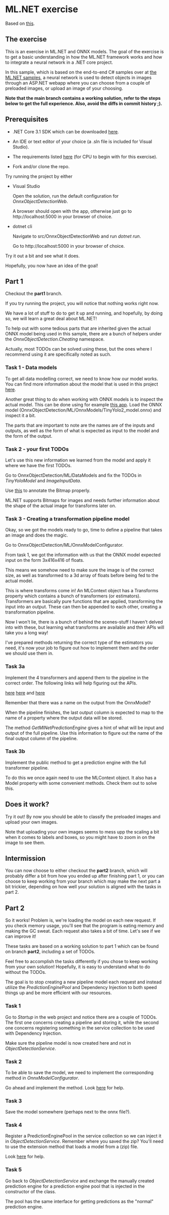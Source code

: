 # ML.NET exercise

Based on [this](https://github.com/dotnet/machinelearning-samples/releases/tag/186179).

## The exercise

This is an exercise in ML.NET and ONNX models.
The goal of the exercise is to get a basic understanding in how the ML.NET framework works and how to integrate a neural network in a .NET core project.

In this sample, which is based on the end-to-end C# samples over at [the ML.NET samples](https://github.com/dotnet/machinelearning-samples), a neural network is used to detect objects in images through an ASP.NET webapp where you can choose from a couple of preloaded images, or upload an image of your choosing.

**Note that the main branch contains a working solution, refer to the steps below to get the full experience. Also, avoid the diffs in commit history ;).**

## Prerequisites

* .NET Core 3.1 SDK which can be downloaded [here](https://dotnet.microsoft.com/download/dotnet-core/3.1).

* An IDE or text editor of your choice (a .sln file is included for Visual Studio).

* The requirements listed [here](https://github.com/microsoft/onnxruntime/tree/v1.4.0#system-requirements) (for CPU to begin with for this exercise).

* Fork and/or clone the repo.

Try running the project by either

* Visual Studio
  
  Open the solution, run the default configuration for _OnnxObjectDetectionWeb_.
  
  A browser should open with the app, otherwise just go to http://localhost:5000 in your browser of choice.

* dotnet cli
  
  Navigate to src/OnnxObjectDetectionWeb and run _dotnet run_.

  Go to http://localhost:5000 in your browser of choice.

Try it out a bit and see what it does.

Hopefully, you now have an idea of the goal!

## Part 1

Checkout the **part1** branch.

If you try running the project, you will notice that nothing works right now.

We have a lot of stuff to do to get it up and running, and hopefully, by doing so, we will learn a great deal about ML.NET!

To help out with some tedious parts that are inherited given the actual ONNX model being used in this sample, there are a bunch of helpers under the _OnnxObjectDetection.Cheating_ namespace.

Actually, most TODOs can be solved using these, but the ones where I recommend using it are specifically noted as such.

### Task 1 - Data models

To get all data modelling correct, we need to know how our model works. 
You can find more information about the model that is used in this project [here](https://github.com/onnx/models/tree/master/vision/object_detection_segmentation/tiny-yolov2).

Another great thing to do when working with ONNX models is to inspect the actual model.
This can be done using for example [this app](https://netron.app).
Load the ONNX model (OnnxObjectDetection/ML/OnnxModels/TinyYolo2_model.onnx) and inspect it a bit.

The parts that are important to note are the names are of the inputs and outputs, as well as the form of what is expected as input to the model and the form of the output.

### Task 2 - your first TODOs

Let's use this new information we learned from the model and apply it where we have the first TODOs.

Go to OnnxObjectDetection/ML/DataModels and fix the TODOs in _TinyYoloModel_ and _ImageInputData_.

Use [this](https://docs.microsoft.com/en-us/dotnet/api/microsoft.ml.transforms.image.imagetypeattribute?view=ml-dotnet) to annotate the Bitmap properly.

ML.NET supports Bitmaps for images and needs further information about the shape of the actual image for transforms later on.

### Task 3 - Creating a transformation pipeline model

Okay, so we got the models ready to go, time to define a pipeline that takes an image and does the magic.

Go to OnnxObjectDetection/ML/OnnxModelConfigurator.

From task 1, we got the information with us that the ONNX model expected input on the form 3x416x416 of floats.

This means we somehow need to make sure the image is of the correct size, as well as transformed to a 3d array of floats before being fed to the actual model.

This is where transforms come in!
An MLContext object has a Transforms property which contains a bunch of transformers (or estimators).
Transformers are basically pure functions that are applied, transforming the input into an output.
These can then be appended to each other, creating a transformation pipeline.

Now I won't lie, there is a bunch of behind the scenes-stuff I haven't delved into with these, but learning what transforms are available and their APIs will take you a long way!

I've prepared methods returning the correct type of the estimators you need, it's now your job to figure out how to implement them and the order we should use them in.

### Task 3a

Implement the 4 transformers and append them to the pipeline in the correct order.
The following links will help figuring out the APIs.

[here](https://docs.microsoft.com/en-us/dotnet/api/microsoft.ml.imageestimatorscatalog?view=ml-dotnet)
[here](https://docs.microsoft.com/en-us/dotnet/api/microsoft.ml.onnxcatalog.applyonnxmodel?view=ml-dotnet)
and
[here](https://docs.microsoft.com/en-us/dotnet/api/microsoft.ml.transforms.columncopyingestimator?view=ml-dotnet)

Remember that there was a name on the output from the OnnxModel?

When the pipeline finishes, the last output column is expected to map to the name of a property where the output data will be stored.

The method _GetMlNetPredictionEngine_ gives a hint of what will be input and output of the full pipeline.
Use this information to figure out the name of the final output column of the pipeline.

### Task 3b

Implement the public method to get a prediction engine with the full transformer pipeline.

To do this we once again need to use the MLContext object.
It also has a Model property with some convenient methods.
Check them out to solve this.

## Does it work?

Try it out! By now you should be able to classify the preloaded images and upload your own images.

Note that uploading your own images seems to mess upp the scaling a bit when it comes to labels and boxes, so you might have to zoom in on the image to see them.

## Intermission

You can now choose to either checkout the **part2** branch, which will probably differ a bit from how you ended up after finishing part 1, or you can choose to keep working from your branch which may make the next part a bit trickier, depending on how well your solution is aligned with the tasks in part 2.

## Part 2

So it works! Problem is, we're loading the model on each new request.
If you check memory usage, you'll see that the program is eating memory and making the GC sweat.
Each request also takes a bit of time.
Let's see if we can improve it!

These tasks are based on a working solution to part 1 which can be found on branch **part2**, including a set of TODOs.

Feel free to accomplish the tasks differently if you chose to keep working from your own solution!
Hopefully, it is easy to understand what to do without the TODOs.

The goal is to stop creating a new pipeline model each request and instead utilize the _PredictionEnginePool_ and Dependency Injection to both speed things up and be more efficient with our resources.

### Task 1

Go to _Startup_ in the web project and notice there are a couple of TODOs.
The first one concerns creating a pipeline and storing it, while the second one concerns registering something in the service collection to be used with Dependency Injection.

Make sure the pipeline model is now created here and not in _ObjectDetectionService_.

### Task 2

To be able to save the model, we need to implement the corresponding method in _OnnxModelConfigurator_.

Go ahead and implement the method.
Look [here](https://docs.microsoft.com/en-us/dotnet/machine-learning/how-to-guides/save-load-machine-learning-models-ml-net) for help.

### Task 3

Save the model somewhere (perhaps next to the onnx file?).

### Task 4

Register a PredictionEnginePool in the service collection so we can inject it in _ObjectDetectionService_. Remember where you saved the zip? You'll need to use the extension method that loads a model from a (zip) file.

Look [here](https://docs.microsoft.com/en-us/dotnet/machine-learning/how-to-guides/serve-model-web-api-ml-net#register-predictionenginepool-for-use-in-the-application) for help.

### Task 5

Go back to _ObjectDetectionService_ and exchange the manually created prediction engine for a prediction engine pool that is injected in the constructor of the class.

The pool has the same interface for getting predictions as the "normal" prediction engine.
